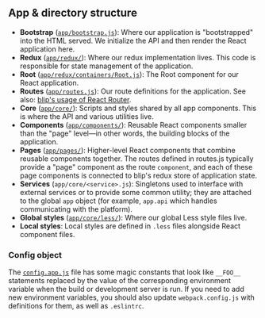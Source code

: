 ## App & directory structure

- **Bootstrap** ([`app/bootstrap.js`](https://github.com/tidepool-org/blip/blob/master/app/bootstrap.js 'GitHub: blip app/bootstrap.js')): Where our application is "bootstrapped" into the HTML served. We initialize the API and then render the React application here.
- **Redux** ([`app/redux/`](https://github.com/tidepool-org/blip/tree/master/app/redux 'GitHub: blip app/redux/')): Where our redux implementation lives. This code is responsible for state management of the application.
- **Root** ([`app/redux/containers/Root.js`](https://github.com/tidepool-org/blip/blob/master/app/redux/containers/Root.js 'GitHub: app/redux/containers/Root.js')): The Root component for our React application.
- **Routes** ([`app/routes.js`](https://github.com/tidepool-org/blip/blob/master/app/routes.js 'GitHub: blip app/routes.js')): Our route definitions for the application. See also: [blip's usage of React Router](./ReactRouter.md).
- **Core** ([`app/core/`](https://github.com/tidepool-org/blip/tree/master/app/core 'GitHub: blip app/core/')): Scripts and styles shared by all app components. This is where the API and various utilities live.
- **Components** ([`app/components/`](https://github.com/tidepool-org/blip/tree/master/app/components 'GitHub: blip app/components/')): Reusable React components smaller than the "page" level—in other words, the building blocks of the application.
- **Pages** ([`app/pages/`](https://github.com/tidepool-org/blip/tree/master/app/pages 'GitHub: blip app/pages/')): Higher-level React components that combine reusable components together. The routes defined in routes.js typically provide a "page" component as the route `component`, and each of these page components is connected to blip's redux store of application state.
- **Services** (`app/core/<service>.js`): Singletons used to interface with external services or to provide some common utility; they are attached to the global `app` object (for example, `app.api` which handles communicating with the platform).
- **Global styles** ([`app/core/less/`](https://github.com/tidepool-org/blip/tree/master/app/core/less 'GitHub: blip app/core/less/')): Where our global Less style files live.
- **Local styles**: Local styles are defined in `.less` files alongside React component files.

### Config object

The [`config.app.js`](https://github.com/tidepool-org/blip/blob/master/config.app.js 'GitHub: config.app.js') file has some magic constants that look like `__FOO__` statements replaced by the value of the corresponding environment variable when the build or development server is run. If you need to add new environment variables, you should also update `webpack.config.js` with definitions for them, as well as `.eslintrc`.
